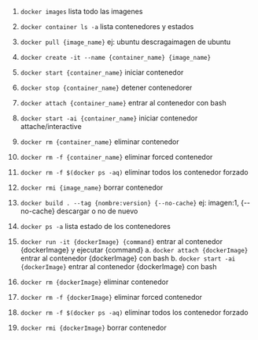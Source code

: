 1. `docker images` lista todo las imagenes
2. `docker container ls -a` lista contenedores y estados 
3. `docker pull {image_name}` ej: ubuntu descragaimagen de ubuntu
4. `docker create -it --name {container_name} {image_name}` 
5. `docker start {container_name}` iniciar contenedor
6. `docker stop {container_name}` detener contenedorer
7. `docker attach {container_name}` entrar al contenedor con bash
8. `docker start -ai {container_name}` iniciar contenedor attache/interactive
9. `docker rm {container_name}` eliminar contenedor 
10. `docker rm -f {container_name}` eliminar forced contenedor
11. `docker rm -f $(docker ps -aq)` eliminar todos los contenedor forzado
12. `docker rmi {image_name}` borrar contenedor



5. `docker build . --tag {nombre:version} {--no-cache}` ej: imagen:1, {--no-cache} descargar o no de nuevo
6. `docker ps -a` lista estado de los contenedores
7. `docker run -it {dockerImage} {command}` entrar al contenedor {dockerImage} y ejecutar {command} 
    a. `docker attach {dockerImage}` entrar al contenedor {dockerImage} con bash
    b. `docker start -ai {dockerImage}` entrar al contenedor {dockerImage} con bash
8. `docker rm {dockerImage}` eliminar contenedor 
9. `docker rm -f {dockerImage}` eliminar forced contenedor
10. `docker rm -f $(docker ps -aq)` eliminar todos los contenedor forzado
11. `docker rmi {dockerImage}` borrar contenedor